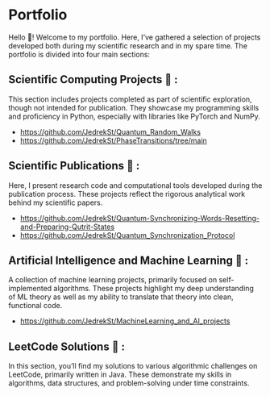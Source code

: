 # Portfolio 
Hello :wave:! Welcome to my portfolio. Here, I’ve gathered a selection of projects developed both during my scientific research and in my spare time. The portfolio is divided into four main sections:
## <b>Scientific Computing Projects</b> :microscope: :
This section includes projects completed as part of scientific exploration, though not intended for publication. They showcase my programming skills and proficiency in Python, especially with libraries like PyTorch and NumPy.
- https://github.com/JedrekSt/Quantum_Random_Walks
- https://github.com/JedrekSt/PhaseTransitions/tree/main
## <b> Scientific Publications </b> :bookmark_tabs: :
Here, I present research code and computational tools developed during the publication process. These projects reflect the rigorous analytical work behind my scientific papers.
- https://github.com/JedrekSt/Quantum-Synchronizing-Words-Resetting-and-Preparing-Qutrit-States
- https://github.com/JedrekSt/Quantum_Synchronization_Protocol
## <b> Artificial Intelligence and Machine Learning </b> :robot: :
A collection of machine learning projects, primarily focused on self-implemented algorithms. These projects highlight my deep understanding of ML theory as well as my ability to translate that theory into clean, functional code.
- https://github.com/JedrekSt/MachineLearning_and_AI_projects
## <b> LeetCode Solutions </b> :jigsaw: :
In this section, you’ll find my solutions to various algorithmic challenges on LeetCode, primarily written in Java. These demonstrate my skills in algorithms, data structures, and problem-solving under time constraints.
